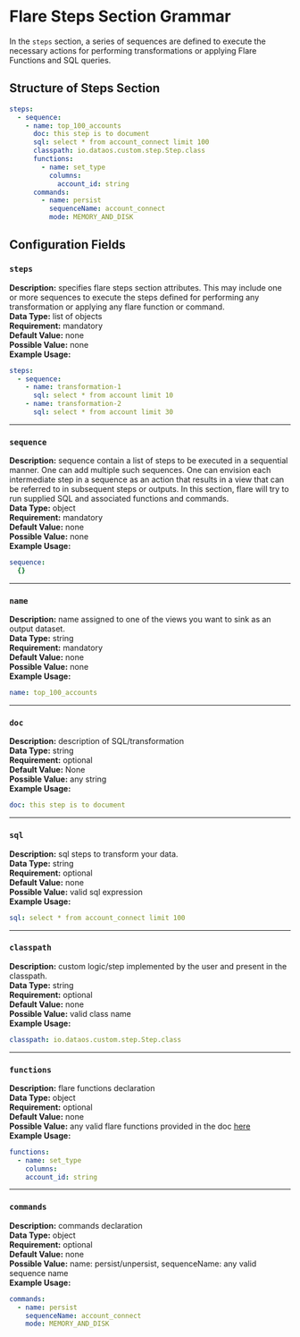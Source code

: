 # Flare Steps Section Grammar

In the `steps` section, a series of sequences are defined to execute the necessary actions for performing transformations or applying Flare Functions and SQL queries.

## Structure of Steps Section

```yaml
steps:
  - sequence:
    - name: top_100_accounts
      doc: this step is to document
      sql: select * from account_connect limit 100
      classpath: io.dataos.custom.step.Step.class
      functions:
        - name: set_type
          columns:
            account_id: string
      commands:
        - name: persist
          sequenceName: account_connect
          mode: MEMORY_AND_DISK
```

## Configuration Fields


### **`steps`**
<b>Description:</b> specifies flare steps section attributes. This may include one or more sequences to execute the steps defined for performing any transformation or applying any flare function or command.  <br>
<b>Data Type:</b> list of objects <br>
<b>Requirement:</b> mandatory <br>
<b>Default Value:</b> none <br>
<b>Possible Value:</b> none <br>
<b>Example Usage:</b>

```yaml
steps:
  - sequence:
    - name: transformation-1 
      sql: select * from account limit 10 
    - name: transformation-2 
      sql: select * from account limit 30 
```

---

### **`sequence`**
<b>Description:</b> sequence contain a list of steps to be executed in a sequential manner. One can add multiple such sequences. One can envision each intermediate step in a sequence as an action that results in a view that can be referred to in subsequent steps or outputs. In this section, flare will try to run supplied SQL and associated functions and commands. <br>
<b>Data Type:</b> object <br>
<b>Requirement:</b> mandatory <br>
<b>Default Value:</b> none <br>
<b>Possible Value:</b> none <br>
<b>Example Usage:</b>

```yaml
sequence:
  {} 
```

---

### **`name`**
<b>Description:</b> name assigned to one of the views you want to sink as an output dataset. <br>
<b>Data Type:</b> string <br>
<b>Requirement:</b> mandatory <br>
<b>Default Value:</b> none <br>
<b>Possible Value:</b> none <br>
<b>Example Usage:</b>

```yaml
name: top_100_accounts
```

---

### **`doc`**
<b>Description:</b> description of SQL/transformation <br>
<b>Data Type:</b> string <br>
<b>Requirement:</b> optional <br>
<b>Default Value:</b> None <br>
<b>Possible Value:</b> any string<br>
<b>Example Usage:</b>

```yaml
doc: this step is to document
```

---

### **`sql`**
<b>Description:</b> sql steps to transform your data. <br>
<b>Data Type:</b> string <br>
<b>Requirement:</b> optional <br>
<b>Default Value:</b> none <br>
<b>Possible Value:</b> valid sql expression<br>
<b>Example Usage:</b>

```yaml
sql: select * from account_connect limit 100
```

---

### **`classpath`**
<b>Description:</b> custom logic/step implemented by the user and present in the classpath. <br>
<b>Data Type:</b> string <br>
<b>Requirement:</b> optional <br>
<b>Default Value:</b> none <br>
<b>Possible Value:</b> valid class name<br>
<b>Example Usage:</b>

```yaml
classpath: io.dataos.custom.step.Step.class
```

---

### **`functions`**
<b>Description:</b> flare functions declaration <br>
<b>Data Type:</b> object <br>
<b>Requirement:</b> optional <br>
<b>Default Value:</b> none <br>
<b>Possible Value:</b> any valid flare functions provided in the doc [here](../functions.md) <br>
<b>Example Usage:</b>

```yaml
functions:
  - name: set_type 
    columns:
    account_id: string 
```

---

### **`commands`**
<b>Description:</b> commands declaration <br>
<b>Data Type:</b> object <br>
<b>Requirement:</b> optional <br>
<b>Default Value:</b> none <br>
<b>Possible Value:</b> name: persist/unpersist, sequenceName: any valid sequence name <br>
<b>Example Usage:</b>

```yaml
commands:
  - name: persist
    sequenceName: account_connect
    mode: MEMORY_AND_DISK
```
